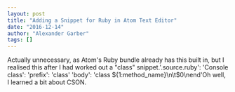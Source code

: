 ```yaml
---
layout: post
title: "Adding a Snippet for Ruby in Atom Text Editor"
date: "2016-12-14"
author: "Alexander Garber"
tags: []
---
```


Actually unnecessary, as Atom's Ruby bundle already has this built in, but I realised this after I had worked out a "class" snippet.'.source.ruby':  'Console class':    'prefix': 'class'    'body': 'class ${1:method_name}\n\t$0\nend'Oh well, I learned a bit about CSON.